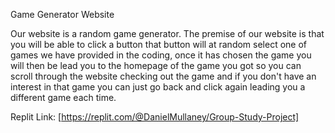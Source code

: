 Game Generator Website

Our website is a random game generator. The premise of our website is that you will be able to click a button that button will at random select one of games we have provided in the coding, once it has chosen the game you will then be lead you to the homepage of the game you got so you can scroll through the website checking out the game and if you don't have an interest in that game you can just go back and click again leading you a different game each time.

Replit Link: [https://replit.com/@DanielMullaney/Group-Study-Project]

